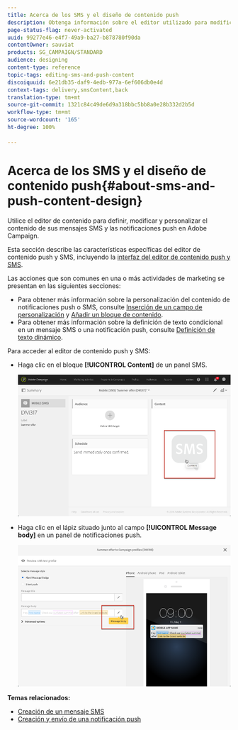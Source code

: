 ```yaml
---
title: Acerca de los SMS y el diseño de contenido push
description: Obtenga información sobre el editor utilizado para modificar el contenido de sus mensajes SMS y las notificaciones push en Adobe Campaign.
page-status-flag: never-activated
uuid: 99277e46-e4f7-49a9-ba27-b878780f90da
contentOwner: sauviat
products: SG_CAMPAIGN/STANDARD
audience: designing
content-type: reference
topic-tags: editing-sms-and-push-content
discoiquuid: 6e21db35-daf9-4edb-977a-6ef606db0e4d
context-tags: delivery,smsContent,back
translation-type: tm+mt
source-git-commit: 1321c84c49de6d9a318bbc5bb8a0e28b332d2b5d
workflow-type: tm+mt
source-wordcount: '165'
ht-degree: 100%

---
```



# Acerca de los SMS y el diseño de contenido push{#about-sms-and-push-content-design}

Utilice el editor de contenido para definir, modificar y personalizar el contenido de sus mensajes SMS y las notificaciones push en Adobe Campaign.

Esta sección describe las características específicas del editor de contenido push y SMS, incluyendo la [interfaz del editor de contenido push y SMS](../../channels/using/sms-and-push-content-editor-interface.md).

Las acciones que son comunes en una o más actividades de marketing se presentan en las siguientes secciones:

* Para obtener más información sobre la personalización del contenido de notificaciones push o SMS, consulte [Inserción de un campo de personalización](../../designing/using/personalization.md#inserting-a-personalization-field) y [Añadir un bloque de contenido](../../designing/using/personalization.md#adding-a-content-block).
* Para obtener más información sobre la definición de texto condicional en un mensaje SMS o una notificación push, consulte [Definición de texto dinámico](../../channels/using/defining-dynamic-text.md).

Para acceder al editor de contenido push y SMS:

* Haga clic en el bloque **[!UICONTROL Content]** de un panel SMS.

   ![](assets/des_sms_content.png)

* Haga clic en el lápiz situado junto al campo **[!UICONTROL Message body]** en un panel de notificaciones push.

   ![](assets/des_push_body.png)

**Temas relacionados:**

* [Creación de un mensaje SMS](../../channels/using/creating-an-sms-message.md)
* [Creación y envío de una notificación push](../../channels/using/preparing-and-sending-a-push-notification.md)
